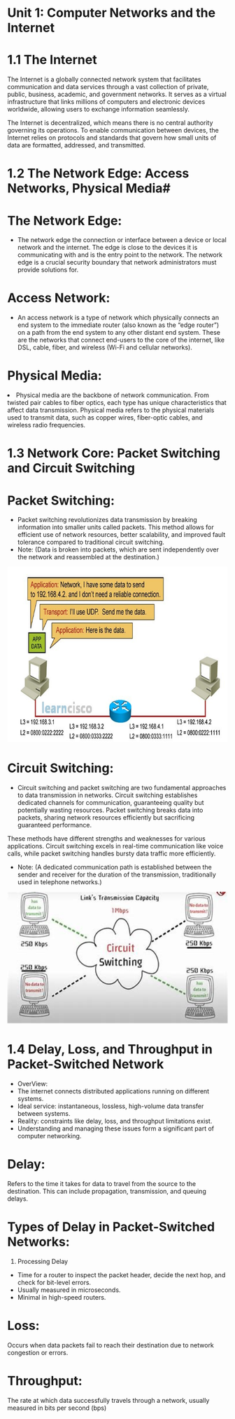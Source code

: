 # Unit 1: Computer Networks and the Internet

# 1.1 The Internet
The Internet is a globally connected network system that facilitates communication and data services through a vast collection of private, public, business, academic, and government networks. It serves as a virtual infrastructure that links millions of computers and electronic devices worldwide, allowing users to exchange information seamlessly.

The Internet is decentralized, which means there is no central authority governing its operations. To enable communication between devices, the Internet relies on protocols and standards that govern how small units of data are formatted, addressed, and transmitted.

# 1.2 The Network Edge: Access Networks, Physical Media#

# The Network Edge:

- The network edge the connection or interface between a device or local network and the internet. The edge is close to the devices it is communicating with and is the entry point to the network. The network edge is a crucial security boundary that network administrators must provide solutions for. 
# Access Network:

- An access network is a type of network which physically connects an end system to the immediate router (also known as the “edge router”) on a path from the end system to any other distant end system.
These are the networks that connect end-users to the core of the internet, like DSL, cable, fiber, and wireless (Wi-Fi and cellular networks).

# Physical Media:
<li>Physical media are the backbone of network communication. From twisted pair cables to fiber optics, each type has unique characteristics that affect data transmission.
Physical media refers to the physical materials used to transmit data, such as copper wires, fiber-optic cables, and wireless radio frequencies.</li>

# 1.3 Network Core: Packet Switching and Circuit Switching 
# Packet Switching:
* Packet switching revolutionizes data transmission by breaking information into smaller units called packets. This method allows for efficient use of network resources, better scalability, and improved fault tolerance compared to traditional circuit switching.
 * Note: (Data is broken into packets, which are sent independently over the network and reassembled at the destination.)
<img src = "images/packet-switching.png" alt='packet-switching' width='800' height='400'>

# Circuit Switching:
* Circuit switching and packet switching are two fundamental approaches to data transmission in networks. Circuit switching establishes dedicated channels for communication, guaranteeing quality but potentially wasting resources. Packet switching breaks data into packets, sharing network resources efficiently but sacrificing guaranteed performance.

These methods have different strengths and weaknesses for various applications. Circuit switching excels in real-time communication like voice calls, while packet switching handles bursty data traffic more efficiently.
* Note: (A dedicated communication path is established between the sender and receiver for the duration of the transmission, traditionally used in telephone networks.)
<img src = "images/circuit-switching.jpeg" alt='packet-switching' width='800' height='300'>

# 1.4 Delay, Loss, and Throughput in Packet-Switched Network
* OverView:
* The internet connects distributed applications running on different systems.
* Ideal service: instantaneous, lossless, high-volume data transfer between systems.
* Reality: constraints like delay, loss, and throughput limitations exist.
* Understanding and managing these issues form a significant part of computer networking.

# Delay:
 Refers to the time it takes for data to travel from the source to the destination. This can include propagation, transmission, and queuing delays.
# Types of Delay in Packet-Switched Networks:
1. Processing Delay
* Time for a router to inspect the packet header, decide the next hop, and check for bit-level errors.
* Usually measured in microseconds.
* Minimal in high-speed routers.
#  Loss: 
Occurs when data packets fail to reach their destination due to network congestion or errors.
#  Throughput: 
The rate at which data successfully travels through a network, usually measured in bits per second (bps)